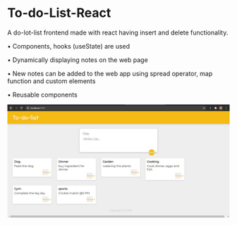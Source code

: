 # To-do-List-React
A do-lot-list frontend made with react having insert and delete functionality. 

• Components, hooks (useState) are used

• Dynamically displaying notes on the web page

• New notes can be added to the web app using spread operator, map function and custom elements

• Reusable components

![](todolist_react.JPG)


